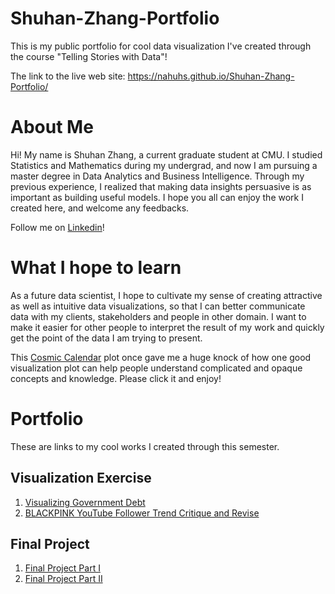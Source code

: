 # Shuhan-Zhang-Portfolio
This is my public portfolio for cool data visualization I've created through the course "Telling Stories with Data"!

The link to the live web site: https://nahuhs.github.io/Shuhan-Zhang-Portfolio/

# About Me
Hi! My name is Shuhan Zhang, a current graduate student at CMU. I studied Statistics and Mathematics during my undergrad, and now I am pursuing a master degree in Data Analytics and Business Intelligence. Through my previous experience, I realized that making data insights persuasive is as important as building useful models. I hope you all can enjoy the work I created here, and welcome any feedbacks.

Follow me on [Linkedin](https://www.linkedin.com/in/shuhan-zhang-752918179/)!

# What I hope to learn
As a future data scientist, I hope to cultivate my sense of creating attractive as well as intuitive data visualizations, so that I can better communicate data with my clients, stakeholders and people in other domain. I want to make it easier for other people to interpret the result of my work and quickly get the point of the data I am trying to present. 

This [Cosmic Calendar](https://en.wikipedia.org/wiki/Cosmic_Calendar) plot once gave me a huge knock of how one good visualization plot can help people understand complicated and opaque concepts and knowledge. Please click it and enjoy!

# Portfolio
These are links to my cool works I created through this semester.

## Visualization Exercise
1. [Visualizing Government Debt](/government-debt-viz.md)
2. [BLACKPINK YouTube Follower Trend Critique and Revise](/blackpink-youtube-follower.md)

## Final Project
1. [Final Project Part I](/final_project_part_one.md)
2. [Final Project Part II](/final_project_part_two.md)

